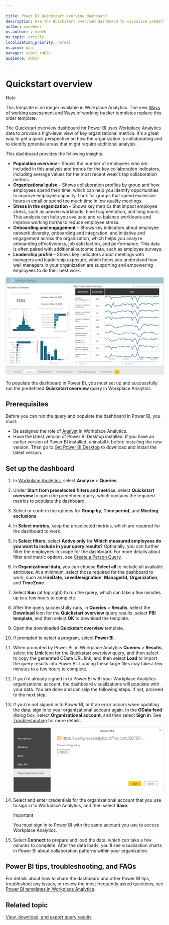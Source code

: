 ```yaml
---

title: Power BI Quickstart overview dashboard
description: Use the Quickstart overview dashboard to visualize predefined data from Workplace Analytics in Power BI
author: madehmer
ms.author: v-mideh
ms.topic: article
localization_priority: normal 
ms.prod: wpa
manager: scott.ruble
audience: Admin
---
```


# Quickstart overview

>[!Note]
>This template is no longer available in Workplace Analytics. The new [Ways of working assessment](power-bi-collab-assess.md) and [Ways of working tracker](power-bi-collab-track.md) templates replace this older template.

The Quickstart overview dashboard for Power BI uses Workplace Analytics data to provide a high-level view of key organizational metrics. It's a great way to get a quick perspective on how the organization is collaborating and to identify potential areas that might require additional analysis.

This dashboard provides the following insights.

* **Population overview** – Shows the number of employees who are included in this analysis and trends for the key collaboration indicators, including average values for the most recent week’s top collaboration metrics.
* **Organizational pulse** – Shows collaboration profiles by group and how employees spend their time, which can help you identify opportunities to improve employee capacity. Look for groups that spend excessive hours in email or spend too much time in low quality meetings.
* **Stress in the organization** – Shows key metrics that impact employee stress, such as uneven workloads, time fragmentation, and long hours. This analysis can help you evaluate and re-balance workloads and improve working norms to reduce employee stress.
* **Onboarding and engagement** – Shows key indicators about employee network diversity, onboarding and integration, and initiative and engagement across the organization, which helps you analyze onboarding effectiveness, job satisfaction, and performance. This data is often paired with additional outcome data, such as employee surveys.
* **Leadership profile** – Shows key indicators about meetings with managers and leadership exposure, which helps you understand how well managers in your organization are supporting and empowering employees to do their best work.

![Quickstart overview dashboard in Power BI](../Images/WpA/tutorials/pbi-quickstart.png)

To populate the dashboard in Power BI, you must set up and successfully run the predefined **Quickstart overview** query in Workplace Analytics.

## Prerequisites

Before you can run the query and populate the dashboard in Power BI, you must:

* Be assigned the role of [Analyst](../use/user-roles.md) in Workplace Analytics.
* Have the latest version of Power BI Desktop installed. If you have an earlier version of Power BI installed, uninstall it before installing the new version. Then go to [Get Power BI Desktop](https://www.microsoft.com/p/power-bi-desktop/9ntxr16hnw1t?activetab=pivot:overviewtab) to download and install the latest version.

## Set up the dashboard

1. In [Workplace Analytics](https://workplaceanalytics.office.com/), select **Analyze** > **Queries**.
2. Under **Start from preselected filters and metrics**, select **Quickstart overview** to open the predefined query, which contains the required metrics to populate the dashboard.
3. Select or confirm the options for **Group by**, **Time period**, and **Meeting exclusions**.
4. In **Select metrics**, keep the preselected metrics, which are required for the dashboard to work.
5. In **Select filters**, select **Active only** for **Which measured employees do you want to include in your query results?** Optionally, you can further filter the employees in scope for the dashboard. For more details about filter and metric options, see [Create a Person Query](./person-queries.md).
6. In **Organizational data**, you can choose **Select all** to include all available attributes. At a minimum, select those required for the dashboard to work, such as **HireDate**, **LevelDesignation**, **ManagerId**, **Organization**, and **TimeZone**.
7. Select **Run** (at top right) to run the query, which can take a few minutes up to a few hours to complete.
8. After the query successfully runs, in **Queries** > **Results**, select the **Download** icon for the **Quickstart overview** query results, select **PBI template**, and then select **OK** to download the template.
9. Open the downloaded **Quickstart overview** template.
10. If prompted to select a program, select **Power BI**.
11. When prompted by Power BI, in Workplace Analytics **Queries** > **Results**, select the **Link** icon for the Quickstart overview query, and then select to copy the generated OData URL link, and then select **Load** to import the query results into Power BI. Loading these large files may take a few minutes to a few hours to complete.
12. If you're already signed in to Power BI with your Workplace Analytics organizational account, the dashboard visualizations will populate with your data. You are done and can skip the following steps. If not, proceed to the next step.
13. If you're not signed in to Power BI, or if an error occurs when updating the data, sign in to your organizational account again. In the **OData feed** dialog box, select **Organizational account**, and then select **Sign in**. See [Troubleshooting](../tutorials/power-bi-templates.md#troubleshooting) for more details.

    ![Power BI sign in](../Images/WpA/Tutorials/pbi-sign-in.png)

14. Select and enter credentials for the organizational account that you use to sign in to Workplace Analytics, and then select **Save**.

     >[!Important]
     >You must sign in to Power BI with the same account you use to access Workplace Analytics.

15. Select **Connect** to prepare and load the data, which can take a few minutes to complete. After the data loads, you'll see visualization charts in Power BI about collaboration patterns within your organization.

## Power BI tips, troubleshooting, and FAQs

For details about how to share the dashboard and other Power BI tips, troubleshoot any issues, or review the most frequently asked questions, see [Power BI templates in Workplace Analytics](../tutorials/power-bi-templates.md).

## Related topic

[View, download, and export query results](../use/view-download-and-export-query-results.md)
